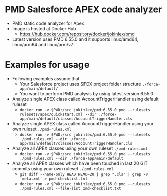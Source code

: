 # PMD Salesforce APEX code analyzer

- PMD static code analyzer for Apex
- Image is hosted at Docker Hub
  - https://hub.docker.com/repository/docker/jokinlex/pmd
- Latest version uses PMD 6.55.0 and it supports linux/amd64, linux/arm64 and linux/arm/v7

# Examples for usage

- Following examples assume that
  - Your Salesforce project uses SFDX project folder structure `./force-app/main/default/`
  - You want to perform PMD analysis by using latest version 6.55.0
- Analyze single APEX class called AccountTriggerHandler using default ruleset
  - `docker run -v $PWD:/src jokinlex/pmd:6.55.0 pmd --rulesets rulesets/apex/quickstart.xml --dir ./force-app/main/default/classes/AccountTriggerHandler.cls`
- Analyze single APEX class called AccountTriggerHandler using your own ruleset `./pmd-rules.xml`
  - `docker run -v $PWD:/src jokinlex/pmd:6.55.0 pmd --rulesets ./pmd-rules.xml --dir ./force-app/main/default/classes/AccountTriggerHandler.cls`
- Analyze all APEX classes using your own ruleset `./pmd-rules.xml`
  - `docker run -v $PWD:/src jokinlex/pmd:6.55.0 pmd --rulesets ./pmd-rules.xml --dir ./force-app/main/default`
- Analyze all APEX classes which have been touched in last 20 GIT commits using your own ruleset `./pmd-rules.xml`
  - `git diff --name-only HEAD HEAD~20 | grep ".cls" | grep -v 'meta.xml' > pmd-checklist.txt`
  - `docker run -v $PWD:/src jokinlex/pmd:6.55.0 pmd --rulesets ./pmd-rules.xml --file-list pmd-checklist.txt`